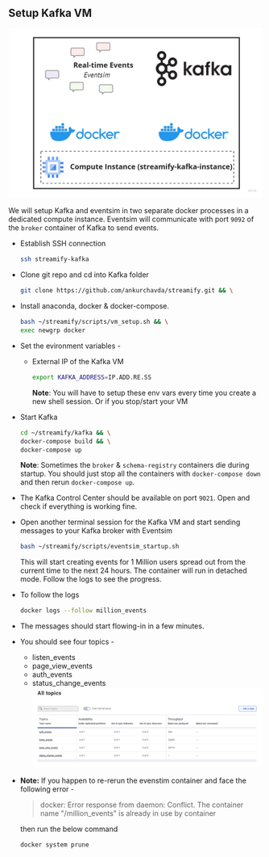 ## Setup Kafka VM

![kafka](../images/kafka.jpg)

We will setup Kafka and eventsim in two separate docker processes in a dedicated compute instance. Eventsim will communicate with port `9092` of the `broker` container of Kafka to send events.

- Establish SSH connection

  ```bash
  ssh streamify-kafka
  ```

- Clone git repo and cd into Kafka folder

  ```bash
  git clone https://github.com/ankurchavda/streamify.git && \
  ```

- Install anaconda, docker & docker-compose.

  ```bash
  bash ~/streamify/scripts/vm_setup.sh && \
  exec newgrp docker
  ```

- Set the evironment variables -

  - External IP of the Kafka VM

    ```bash
    export KAFKA_ADDRESS=IP.ADD.RE.SS
    ```

    **Note**: You will have to setup these env vars every time you create a new shell session. Or if you stop/start your VM

- Start Kafka

  ```bash
  cd ~/streamify/kafka && \
  docker-compose build && \
  docker-compose up
  ```

  **Note**: Sometimes the `broker` & `schema-registry` containers die during startup. You should just stop all the containers with `docker-compose down` and then rerun `docker-compose up`.

- The Kafka Control Center should be available on port `9021`. Open and check if everything is working fine.

- Open another terminal session for the Kafka VM and start sending messages to your Kafka broker with Eventsim

  ```bash
  bash ~/streamify/scripts/eventsim_startup.sh
  ```

  This will start creating events for 1 Million users spread out from the current time to the next 24 hours.
  The container will run in detached mode. Follow the logs to see the progress.

- To follow the logs

  ```bash
  docker logs --follow million_events
  ```

- The messages should start flowing-in in a few minutes.

- You should see four topics -

  - listen_events
  - page_view_events
  - auth_events
  - status_change_events
  ![topics](../images/topics.png)

- **Note:** If you happen to re-rerun the evenstim container and face the following error -

  > docker: Error response from daemon: Conflict. The container name "/million_events" is already in use by container

  then run the below command

  ```bash
  docker system prune
  ```

